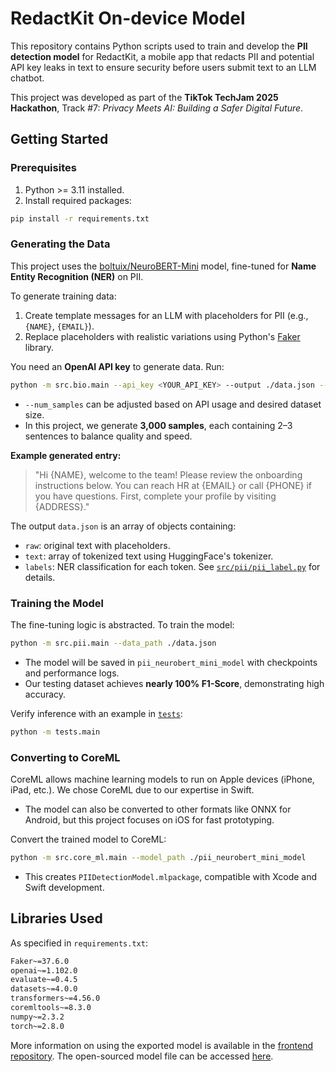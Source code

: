 # RedactKit On-device Model

This repository contains Python scripts used to train and develop the **PII detection model** for RedactKit, a mobile
app that redacts PII and potential API key leaks in text to ensure security before users submit text to an LLM chatbot.

This project was developed as part of the **TikTok TechJam 2025 Hackathon**, Track #7: _Privacy Meets AI: Building a
Safer Digital Future_.

## Getting Started

### Prerequisites

1. Python >= 3.11 installed.
2. Install required packages:

```bash
pip install -r requirements.txt
```

### Generating the Data

This project uses the [boltuix/NeuroBERT-Mini](https://huggingface.co/boltuix/NeuroBERT-Mini) model, fine-tuned
for **Name Entity Recognition (NER)** on PII.

To generate training data:

1. Create template messages for an LLM with placeholders for PII (e.g., `{NAME}`, `{EMAIL}`).
2. Replace placeholders with realistic variations using Python's [Faker](https://faker.readthedocs.io/en/master/)
   library.

You need an **OpenAI API key** to generate data. Run:

```bash
python -m src.bio.main --api_key <YOUR_API_KEY> --output ./data.json --num_samples 3000
```

* `--num_samples` can be adjusted based on API usage and desired dataset size.
* In this project, we generate **3,000 samples**, each containing 2–3 sentences to balance quality and speed.

**Example generated entry:**

> "Hi {NAME}, welcome to the team! Please review the onboarding instructions below. You can reach HR at {EMAIL} or call
> {PHONE} if you have questions. First, complete your profile by visiting {ADDRESS}."

The output `data.json` is an array of objects containing:

* `raw`: original text with placeholders.
* `text`: array of tokenized text using HuggingFace's tokenizer.
* `labels`: NER classification for each token.
  See [`src/pii/pii_label.py`](src/pii/pii_label.py) for details.

### Training the Model

The fine-tuning logic is abstracted. To train the model:

```bash
python -m src.pii.main --data_path ./data.json
```

* The model will be saved in `pii_neurobert_mini_model` with checkpoints and performance logs.
* Our testing dataset achieves **nearly 100% F1-Score**, demonstrating high accuracy.

Verify inference with an example in [`tests`](./tests/main.py):

```bash
python -m tests.main
```

### Converting to CoreML

CoreML allows machine learning models to run on Apple devices (iPhone, iPad, etc.). We chose CoreML due to our expertise
in Swift.

* The model can also be converted to other formats like ONNX for Android, but this project focuses on iOS for fast
  prototyping.

Convert the trained model to CoreML:

```bash
python -m src.core_ml.main --model_path ./pii_neurobert_mini_model
```

* This creates `PIIDetectionModel.mlpackage`, compatible with Xcode and Swift development.

## Libraries Used

As specified in `requirements.txt`:

```txt
Faker~=37.6.0
openai~=1.102.0
evaluate~=0.4.5
datasets~=4.0.0
transformers~=4.56.0
coremltools~=8.3.0
numpy~=2.3.2
torch~=2.8.0
```

More information on using the exported model is available in the [frontend repository](). The open-sourced model file
can be accessed [here](/PIIDetectionModel.mlpackage).

